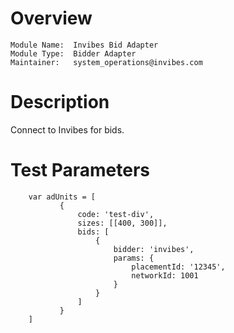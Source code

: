 # Overview

```
Module Name:  Invibes Bid Adapter
Module Type:  Bidder Adapter
Maintainer:   system_operations@invibes.com
```

# Description

Connect to Invibes for bids.

# Test Parameters
```
    var adUnits = [
           {
               code: 'test-div',
               sizes: [[400, 300]],
               bids: [
                   {
                       bidder: 'invibes',
                       params: {
                           placementId: '12345',
						   networkId: 1001
                       }
                   }
               ]
           }
	]
```
